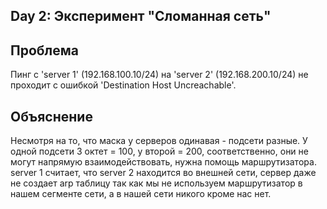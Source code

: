 ## Day 2: Эксперимент "Сломанная сеть"

## Проблема

Пинг с 'server 1' (192.168.100.10/24) на 'server 2' (192.168.200.10/24) не
проходит с ошибкой 'Destination Host Uncreachable'.

## Объяснение

Несмотря на то, что маска у серверов одинавая - подсети разные. У одной подсети
3 октет = 100, у второй = 200, соответственно, они не могут напрямую
взаимодействовать, нужна помощь маршрутизатора. server 1 считает, что
server 2 находится во внешней сети, сервер даже не создает arp таблицу так 
как мы не используем маршрутизатор в нашем сегменте сети, а в нашей сети никого
кроме нас нет.
